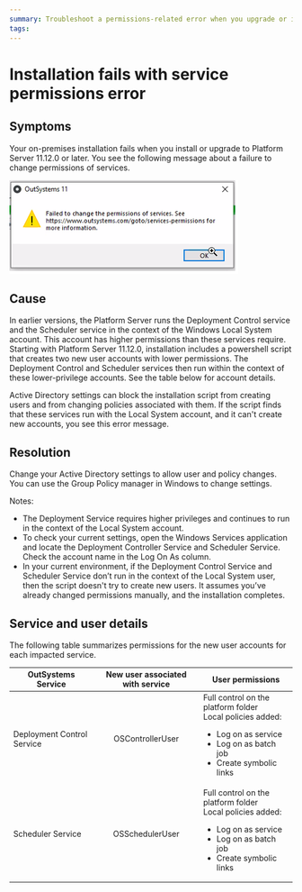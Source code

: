 ```yaml
---
summary: Troubleshoot a permissions-related error when you upgrade or install the Platform Server.
tags: 
---
```


# Installation fails with service permissions error

## Symptoms

Your on-premises installation fails when you install or upgrade to Platform Server 11.12.0 or later. You see the following message about a failure to change permissions of services.

![](images/install-fail-permissions.png)

## Cause

In earlier versions, the Platform Server runs the Deployment Control service and the Scheduler service in the context of the Windows Local System account. This account has higher permissions than these services require. Starting with Platform Server 11.12.0, installation includes a powershell script that creates two new user accounts with lower permissions. The Deployment Control and Scheduler services then run within the context of these lower-privilege accounts. See the table below for account details.

Active Directory settings can block the installation script from creating users and from changing policies associated with them. If the script finds that these services run with the Local System account, and it can't create new accounts, you see this error message. 

## Resolution

Change your Active Directory settings to allow user and policy changes. You can use the Group Policy manager in Windows to change settings.

Notes: 
* The Deployment Service requires higher privileges and continues to run in the context of the Local System account. 
* To check your current settings, open the Windows Services application and locate the Deployment Controller Service and Scheduler Service. Check the account name in the Log On As column. 
* In your current environment, if the Deployment Control Service and Scheduler Service don’t run in the context of the Local System user, then the script doesn't try to create new users. It assumes you’ve already changed permissions manually, and the installation completes. 

## Service and user details
The following table summarizes permissions for the new user accounts for each impacted service.

 OutSystems Service   |      New user associated with service      |  User permissions |
|----------|:-------------:|------|
| Deployment Control Service |  OSControllerUser | Full control on the platform folder <br/>Local policies added:<ul><li>Log on as service</li><li>Log on as batch job</li><li>Create symbolic links</li></ul>  |
| Scheduler Service |    OSSchedulerUser   | Full control on the platform folder <br/>Local policies added:<ul><li>Log on as service</li><li>Log on as batch job</li><li>Create symbolic links</li></ul>  | |

